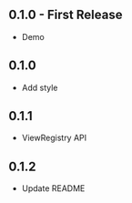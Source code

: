 ## 0.1.0 - First Release
* Demo

## 0.1.0

* Add style

## 0.1.1

* ViewRegistry API

## 0.1.2

* Update README
